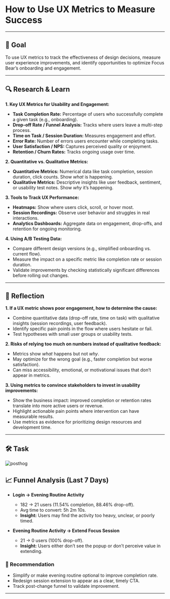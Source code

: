 # How to Use UX Metrics to Measure Success

---

## 🎯 Goal
To use UX metrics to track the effectiveness of design decisions, measure user experience improvements, and identify opportunities to optimize Focus Bear’s onboarding and engagement.

---

## 🔍 Research & Learn

**1. Key UX Metrics for Usability and Engagement:**
- **Task Completion Rate:** Percentage of users who successfully complete a given task (e.g., onboarding).  
- **Drop-off Rate / Funnel Analysis:** Tracks where users leave a multi-step process.  
- **Time on Task / Session Duration:** Measures engagement and effort.  
- **Error Rate:** Number of errors users encounter while completing tasks.  
- **User Satisfaction / NPS:** Captures perceived quality or enjoyment.  
- **Retention / Churn Rates:** Tracks ongoing usage over time.  

**2. Quantitative vs. Qualitative Metrics:**
- **Quantitative Metrics:** Numerical data like task completion, session duration, click counts. Show *what* is happening.  
- **Qualitative Metrics:** Descriptive insights like user feedback, sentiment, or usability test notes. Show *why* it’s happening.  

**3. Tools to Track UX Performance:**
- **Heatmaps:** Show where users click, scroll, or hover most.  
- **Session Recordings:** Observe user behavior and struggles in real interactions.  
- **Analytics Dashboards:** Aggregate data on engagement, drop-offs, and retention for ongoing monitoring.  

**4. Using A/B Testing Data:**
- Compare different design versions (e.g., simplified onboarding vs. current flow).  
- Measure the impact on a specific metric like completion rate or session duration.  
- Validate improvements by checking statistically significant differences before rolling out changes.

---

## 📝 Reflection

**1. If a UX metric shows poor engagement, how to determine the cause:**  
- Combine quantitative data (drop-off rate, time on task) with qualitative insights (session recordings, user feedback).  
- Identify specific pain points in the flow where users hesitate or fail.  
- Test hypotheses with small user groups or usability tests.

**2. Risks of relying too much on numbers instead of qualitative feedback:**  
- Metrics show *what* happens but not *why*.  
- May optimize for the wrong goal (e.g., faster completion but worse satisfaction).  
- Can miss accessibility, emotional, or motivational issues that don’t appear in metrics.

**3. Using metrics to convince stakeholders to invest in usability improvements:**  
- Show the business impact: improved completion or retention rates translate into more active users or revenue.  
- Highlight actionable pain points where intervention can have measurable results.  
- Use metrics as evidence for prioritizing design resources and development time.

---

## 🛠️ Task

![posthog](https://github.com/user-attachments/assets/e6d2e247-ec69-4f76-95a3-5ccb78af0e56)
## 📈 Funnel Analysis (Last 7 Days)

- **Login → Evening Routine Activity**
  - 182 → 21 users (11.54% completion, 88.46% drop-off).
  - Avg time to convert: 5h 2m 10s.
  - **Insight:** Users may find the activity too heavy, unclear, or poorly timed.

- **Evening Routine Activity → Extend Focus Session**
  - 21 → 0 users (100% drop-off).
  - **Insight:** Users either don’t see the popup or don’t perceive value in extending.

### 🎯 Recommendation
- Simplify or make evening routine optional to improve completion rate.  
- Redesign session extension to appear as a clear, timely CTA.  
- Track post-change funnel to validate improvement.




---
